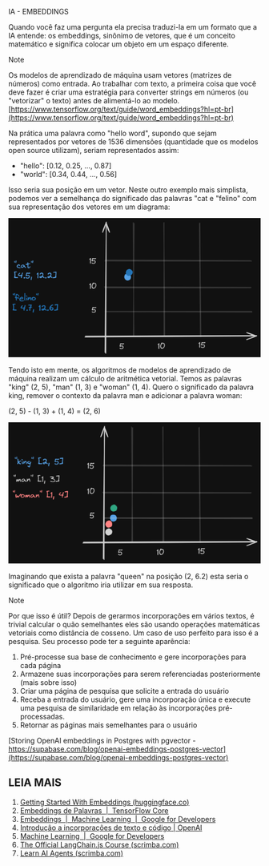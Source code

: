 IA - EMBEDDINGS

Quando você faz uma pergunta ela precisa traduzi-la em um formato que a IA entende: os embeddings, sinônimo de vetores, que é um conceito matemático e significa colocar um objeto em um espaço diferente.

> [!NOTE]
> Os modelos de aprendizado de máquina usam vetores (matrizes de números) como entrada. Ao trabalhar com texto, a primeira coisa que você deve fazer é criar uma estratégia para converter strings em números (ou "vetorizar" o texto) antes de alimentá-lo ao modelo. [https://www.tensorflow.org/text/guide/word_embeddings?hl=pt-br](https://www.tensorflow.org/text/guide/word_embeddings?hl=pt-br)

Na prática uma palavra como "hello word", supondo que sejam representados por vetores de 1536 dimensões (quantidade que os modelos open source utilizam), seriam representados assim:

- "hello": [0.12, 0.25, ..., 0.87]
- "world": [0.34, 0.44, ..., 0.56]

Isso seria sua posição em um vetor. Neste outro exemplo mais simplista, podemos ver a semelhança do significado das palavras "cat e "felino" com sua representação dos vetores em um diagrama:

![embeddings-example](https://raw.githubusercontent.com/Darlley/langchain-course/main/embeddings-example.png)

Tendo isto em mente, os algoritmos de modelos de aprendizado de máquina realizam um cálculo de aritmética vetorial. Temos as palavras "king" (2, 5), "man" (1, 3) e "woman" (1, 4). Quero o significado da palavra king, remover o contexto da palavra man e adicionar a palavra woman: 

(2, 5) - (1, 3) + (1, 4) = (2, 6) 

![embeddings-calculate.excalidraw](https://raw.githubusercontent.com/Darlley/langchain-course/main/embeddings-calculate.png)

Imaginando que exista a palavra "queen" na posição (2, 6.2) esta seria o significado que o algoritmo iria utilizar em sua resposta.

> [!NOTE]
> Por que isso é útil? Depois de gerarmos incorporações em vários textos, é trivial calcular o quão semelhantes eles são usando operações matemáticas vetoriais como distância de cosseno. Um caso de uso perfeito para isso é a pesquisa. Seu processo pode ter a seguinte aparência:
> 
> 1. Pré-processe sua base de conhecimento e gere incorporações para cada página
> 2. Armazene suas incorporações para serem referenciadas posteriormente (mais sobre isso)
> 3. Criar uma página de pesquisa que solicite a entrada do usuário
> 4. Receba a entrada do usuário, gere uma incorporação única e execute uma pesquisa de similaridade em relação às incorporações pré-processadas.
> 5. Retornar as páginas mais semelhantes para o usuário
> 
> [Storing OpenAI embeddings in Postgres with pgvector - https://supabase.com/blog/openai-embeddings-postgres-vector](https://supabase.com/blog/openai-embeddings-postgres-vector)



## LEIA MAIS

1. [Getting Started With Embeddings (huggingface.co)](https://huggingface.co/blog/getting-started-with-embeddings)
2. [Embeddings de Palavras  |  TensorFlow Core](https://www.tensorflow.org/tutorials/text/word_embeddings?hl=pt-BR)
3. [Embeddings  |  Machine Learning  |  Google for Developers](https://developers.google.com/machine-learning/crash-course/embeddings/video-lecture?hl=pt-br)
4. [Introdução a incorporações de texto e código | OpenAI](https://openai.com/index/introducing-text-and-code-embeddings/)
5. [Machine Learning  |  Google for Developers](https://developers.google.com/machine-learning?hl=pt-br)
6. [The Official LangChain.js Course (scrimba.com)](https://v2.scrimba.com/the-official-langchainjs-course-c02t)
7. [Learn AI Agents (scrimba.com)](https://v2.scrimba.com/learn-ai-agents-c034)
